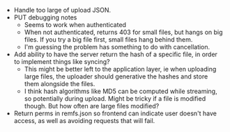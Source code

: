 * Handle too large of upload JSON.
* PUT debugging notes
  * Seems to work when authenticated
  * When not authenticated, returns 403 for small files, but hangs on big
    files. If you try a big file first, small files hang behind them.
  * I'm guessing the problem has something to do with cancellation.
* Add ability to have the server return the hash of a specific file, in order
  to implement things like syncing?
  * This might be better left to the application layer, ie when uploading
    large files, the uploader should generative the hashes and store them
    alongside the files.
  * I think hash algorithms like MD5 can be computed while streaming, so
    potentially during upload. Might be tricky if a file is modified though.
    But how often are large files modified?
* Return perms in remfs.json so frontend can indicate user doesn't have
  access, as well as avoiding requests that will fail.

